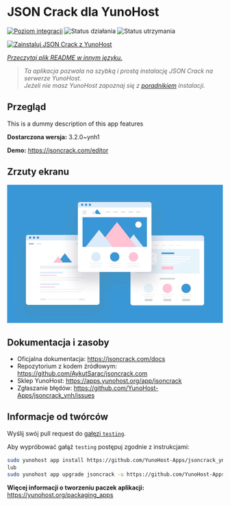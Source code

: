 <!--
To README zostało automatycznie wygenerowane przez <https://github.com/YunoHost/apps/tree/master/tools/readme_generator>
Nie powinno być ono edytowane ręcznie.
-->

# JSON Crack dla YunoHost

[![Poziom integracji](https://apps.yunohost.org/badge/integration/jsoncrack)](https://ci-apps.yunohost.org/ci/apps/jsoncrack/)
![Status działania](https://apps.yunohost.org/badge/state/jsoncrack)
![Status utrzymania](https://apps.yunohost.org/badge/maintained/jsoncrack)

[![Zainstaluj JSON Crack z YunoHost](https://install-app.yunohost.org/install-with-yunohost.svg)](https://install-app.yunohost.org/?app=jsoncrack)

*[Przeczytaj plik README w innym języku.](./ALL_README.md)*

> *Ta aplikacja pozwala na szybką i prostą instalację JSON Crack na serwerze YunoHost.*  
> *Jeżeli nie masz YunoHost zapoznaj się z [poradnikiem](https://yunohost.org/install) instalacji.*

## Przegląd

This is a dummy description of this app features


**Dostarczona wersja:** 3.2.0~ynh1

**Demo:** <https://jsoncrack.com/editor>

## Zrzuty ekranu

![Zrzut ekranu z JSON Crack](./doc/screenshots/example.jpg)

## Dokumentacja i zasoby

- Oficjalna dokumentacja: <https://jsoncrack.com/docs>
- Repozytorium z kodem źródłowym: <https://github.com/AykutSarac/jsoncrack.com>
- Sklep YunoHost: <https://apps.yunohost.org/app/jsoncrack>
- Zgłaszanie błędów: <https://github.com/YunoHost-Apps/jsoncrack_ynh/issues>

## Informacje od twórców

Wyślij swój pull request do [gałęzi `testing`](https://github.com/YunoHost-Apps/jsoncrack_ynh/tree/testing).

Aby wypróbować gałąź `testing` postępuj zgodnie z instrukcjami:

```bash
sudo yunohost app install https://github.com/YunoHost-Apps/jsoncrack_ynh/tree/testing --debug
lub
sudo yunohost app upgrade jsoncrack -u https://github.com/YunoHost-Apps/jsoncrack_ynh/tree/testing --debug
```

**Więcej informacji o tworzeniu paczek aplikacji:** <https://yunohost.org/packaging_apps>
